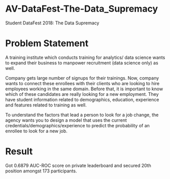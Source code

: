 # AV-DataFest-The-Data_Supremacy
Student DataFest 2018: The Data Supremacy

# Problem Statement
A training institute which conducts training for analytics/ data science wants to expand their business to manpower recruitment (data science only) as well. 
 
Company gets large number of signups for their trainings. Now, company wants to connect these enrollees with their clients who are looking to hire employees working in the same domain. Before that, it is important to know which of these candidates are really looking for a new employment. They have student information related to demographics, education, experience and features related to training as well.
 
To understand the factors that lead a person to look for a job change, the agency wants you to design a model that uses the current credentials/demographics/experience to predict the probability of an enrollee to look for a new job.

# Result
Got 0.6879 AUC-ROC score on private leaderboard and secured 20th position amongst 173 participants.
